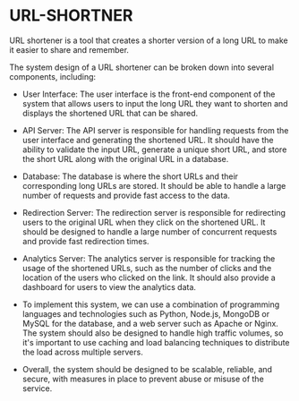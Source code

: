 # URL-SHORTNER
URL shortener is a tool that creates a shorter version of a long URL to make it easier to share and remember.

 
The system design of a URL shortener can be broken down into several components, including:

- User Interface: The user interface is the front-end component of the system that allows users to input the long URL they want to shorten and displays the shortened URL that can be shared.

- API Server: The API server is responsible for handling requests from the user interface and generating the shortened URL. It should have the ability to validate the input URL, generate a unique short URL, and store the short URL along with the original URL in a database.

- Database: The database is where the short URLs and their corresponding long URLs are stored. It should be able to handle a large number of requests and provide fast access to the data.

- Redirection Server: The redirection server is responsible for redirecting users to the original URL when they click on the shortened URL. It should be designed to handle a large number of concurrent requests and provide fast redirection times.

- Analytics Server: The analytics server is responsible for tracking the usage of the shortened URLs, such as the number of clicks and the location of the users who clicked on the link. It should also provide a dashboard for users to view the analytics data.

- To implement this system, we can use a combination of programming languages and technologies such as Python, Node.js, MongoDB or MySQL for the database, and a web server such as Apache or Nginx. The system should also be designed to handle high traffic volumes, so it's important to use caching and load balancing techniques to distribute the load across multiple servers.

- Overall, the system should be designed to be scalable, reliable, and secure, with measures in place to prevent abuse or misuse of the service.



 
